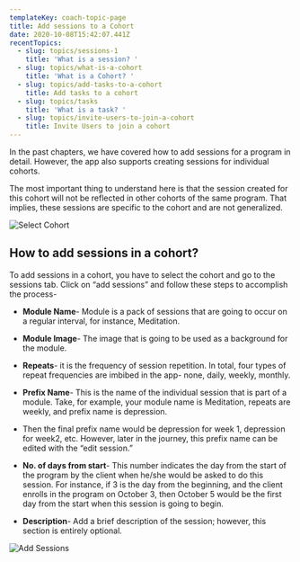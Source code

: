 ```yaml
---
templateKey: coach-topic-page
title: Add sessions to a Cohort
date: 2020-10-08T15:42:07.441Z
recentTopics:
  - slug: topics/sessions-1
    title: 'What is a session? '
  - slug: topics/what-is-a-cohort
    title: 'What is a Cohort? '
  - slug: topics/add-tasks-to-a-cohort
    title: Add tasks to a cohort
  - slug: topics/tasks
    title: 'What is a task? '
  - slug: topics/invite-users-to-join-a-cohort
    title: Invite Users to join a cohort
---
```

In the past chapters, we have covered how to add sessions for a program in detail. However, the app also supports creating sessions for individual cohorts. 

The most important thing to understand here is that the session created for this cohort will not be reflected in other cohorts of the same program. That implies, these sessions are specific to the cohort and are not generalized. 

![Select Cohort](/img/select-cohort-i.png "Select Cohort")

## How to add sessions in a cohort?

To add sessions in a cohort, you have to select the cohort and go to the sessions tab. Click on “add sessions” and follow these steps to accomplish the process-

* **Module Name**- Module is a pack of sessions that are going to occur on a regular interval, for instance, Meditation. 



* **Module Image**- The image that is going to be used as a background for the module.



* **Repeats**- it is the frequency of session repetition. In total, four types of repeat frequencies are imbibed in the app- none, daily, weekly, monthly. 



* **Prefix Name**- This is the name of the individual session that is part of a module. Take, for example, your module name is Meditation, repeats are weekly, and prefix name is depression.
* Then the final prefix name would be depression for week 1, depression for week2, etc. However, later in the journey, this prefix name can be edited with the “edit session.”



* **No. of days from start**- This number indicates the day from the start of the program by the client when he/she would be asked to do this session. For instance, if 3 is the day from the beginning, and the client enrolls in the program on October 3, then October 5 would be the first day from the start when this session is going to begin. 



* **Description**- Add a brief description of the session; however, this section is entirely optional.

![Add Sessions](/img/add-sessions-i.png "Add Sessions")
